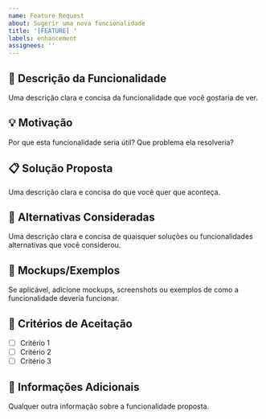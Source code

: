 ```yaml
---
name: Feature Request
about: Sugerir uma nova funcionalidade
title: '[FEATURE] '
labels: enhancement
assignees: ''
---
```


## 🚀 Descrição da Funcionalidade

Uma descrição clara e concisa da funcionalidade que você gostaria de ver.

## 💡 Motivação

Por que esta funcionalidade seria útil? Que problema ela resolveria?

## 📋 Solução Proposta

Uma descrição clara e concisa do que você quer que aconteça.

## 🔄 Alternativas Consideradas

Uma descrição clara e concisa de quaisquer soluções ou funcionalidades alternativas que você considerou.

## 📸 Mockups/Exemplos

Se aplicável, adicione mockups, screenshots ou exemplos de como a funcionalidade deveria funcionar.

## 🎯 Critérios de Aceitação

- [ ] Critério 1
- [ ] Critério 2
- [ ] Critério 3

## 📝 Informações Adicionais

Qualquer outra informação sobre a funcionalidade proposta.